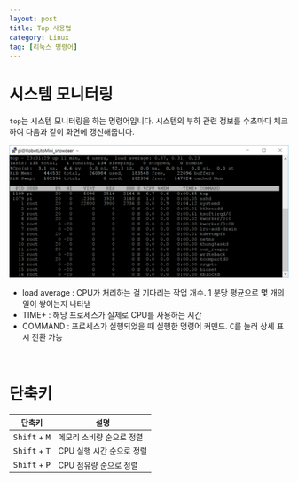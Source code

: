 ```yaml
---
layout: post
title: Top 사용법
category: Linux
tag: [리눅스 명령어]
---
```

# 시스템 모니터링

`top`는 시스템 모니터링을 하는 명령어입니다. 시스템의 부하 관련 정보를 수초마다 체크하여 다음과 같이 화면에 갱신해줍니다.

 ![image](/assets/2017-08-17-how-to-use-top/01.png)

* load average : CPU가 처리하는 걸 기다리는 작업 개수. 1 분당 평균으로 몇 개의 일이 쌓이는지 나타냄
* TIME+ : 해당 프로세스가 실제로 CPU를 사용하는 시간
* COMMAND : 프로세스가 실행되었을 때 실행한 명령어 커맨드. <kbd>C</kbd>를 눌러 상세 표시 전환 가능

<br>

# 단축키

단축키 | 설명
--- | ---
<kbd>Shift</kbd> + <kbd>M</kbd> | 메모리 소비량 순으로 정렬
<kbd>Shift</kbd> + <kbd>T</kbd> | CPU 실행 시간 순으로 정렬
<kbd>Shift</kbd> + <kbd>P</kbd> | CPU 점유량 순으로 정렬